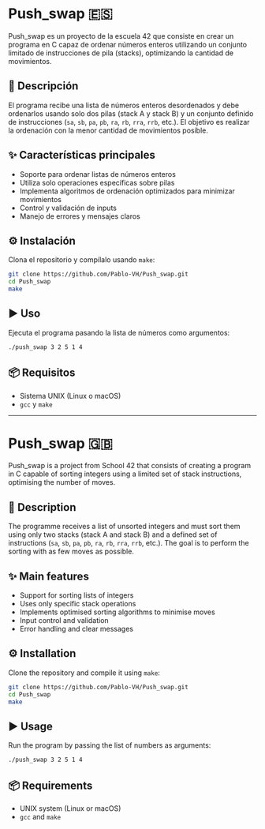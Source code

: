 # Push_swap 🇪🇸

Push_swap es un proyecto de la escuela 42 que consiste en crear un programa en C capaz de ordenar números enteros utilizando un conjunto limitado de instrucciones de pila (stacks), optimizando la cantidad de movimientos.


## 🧠 Descripción

El programa recibe una lista de números enteros desordenados y debe ordenarlos usando solo dos pilas (stack A y stack B) y un conjunto definido de instrucciones (`sa`, `sb`, `pa`, `pb`, `ra`, `rb`, `rra`, `rrb`, etc.). El objetivo es realizar la ordenación con la menor cantidad de movimientos posible.


## ✨ Características principales

- Soporte para ordenar listas de números enteros
- Utiliza solo operaciones específicas sobre pilas
- Implementa algoritmos de ordenación optimizados para minimizar movimientos
- Control y validación de inputs
- Manejo de errores y mensajes claros


## ⚙️ Instalación

Clona el repositorio y compílalo usando `make`:

```bash
git clone https://github.com/Pablo-VH/Push_swap.git
cd Push_swap
make
```

## ▶️ Uso

Ejecuta el programa pasando la lista de números como argumentos:

```bash
./push_swap 3 2 5 1 4
```


## 📦 Requisitos

- Sistema UNIX (Linux o macOS)
- `gcc` y `make`

---

# Push_swap 🇬🇧

Push_swap is a project from School 42 that consists of creating a program in C capable of sorting integers using a limited set of stack instructions, optimising the number of moves.


## 🧠 Description

The programme receives a list of unsorted integers and must sort them using only two stacks (stack A and stack B) and a defined set of instructions (`sa`, `sb`, `pa`, `pb`, `ra`, `rb`, `rra`, `rrb`, etc.). The goal is to perform the sorting with as few moves as possible.


## ✨ Main features

- Support for sorting lists of integers
- Uses only specific stack operations
- Implements optimised sorting algorithms to minimise moves
- Input control and validation
- Error handling and clear messages


## ⚙️ Installation

Clone the repository and compile it using `make`:

```bash
git clone https://github.com/Pablo-VH/Push_swap.git
cd Push_swap
make
```

## ▶️ Usage

Run the program by passing the list of numbers as arguments:

```bash
./push_swap 3 2 5 1 4
```


## 📦 Requirements

- UNIX system (Linux or macOS)
- `gcc` and `make`

